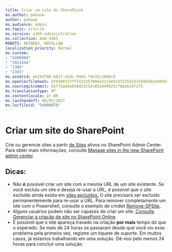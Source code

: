 ```yaml
---
title: Criar um site do SharePoint
ms.author: pebaum
author: pebaum
ms.audience: Admin
ms.topic: article
ms.service: o365-administration
ms.collection: Adm_O365
ROBOTS: NOINDEX, NOFOLLOW
localization_priority: Normal
ms.custom:
- "5200004"
- "3911416"
- "1386"
- "2303"
ms.assetid: e62b9f80-b017-42dc-9464-f4e32c19d6c9
ms.openlocfilehash: bf9380727fff415357884a5122e633f2254337d3db50e2b8656d94938f76d394
ms.sourcegitcommit: b5f7da89a650d2915dc652449623c78be6247175
ms.translationtype: MT
ms.contentlocale: pt-BR
ms.lasthandoff: 08/05/2021
ms.locfileid: "54080878"
---
```

# <a name="create-a-sharepoint-site"></a>Criar um site do SharePoint

Crie ou gerencie sites a partir [de Sites](https://admin.microsoft.com/sharepoint?page=sitemanagement&modern=true) ativos no SharePoint Admin Center. Para obter mais informações, consulte [Manage sites in the new SharePoint admin center](https://docs.microsoft.com/sharepoint/manage-site-creation). 

## <a name="tips"></a>Dicas:

- Não **é** possível criar um site com a mesma URL de um site existente. Se você excluiu um site e deseja re-usar a URL, é possível que o site excluído ainda exista em [sites excluídos.](https://admin.microsoft.com/sharepoint?page=recyclebin&modern=true) O site precisará ser excluído permanentemente para re-usar a URL. Para remover completamente um site com o Powershell, consulte o exemplo de cmdlet [Remove-SPSite.](https://docs.microsoft.com/sharepoint/manage-sites-in-new-admin-center#delete-a-site)
- Alguns usuários podem não ser capazes de criar um site. [Consulte Gerenciar a criação de site no SharePoint Online](https://docs.microsoft.com/sharepoint/manage-site-creation).
- É possível que o site apareça travado na criação **por mais** tempo do que o esperado. Se mais de 24 horas se passaram desde que você viu esse problema pela primeira vez, registre um tíquete de suporte. Em muitos casos, já estamos trabalhando em uma solução. Dê-nos pelo menos 24 horas para concluir uma solução.
